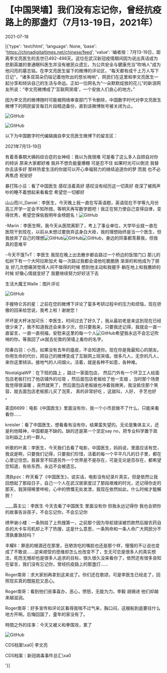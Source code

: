 # 【中国哭墙】我们没有忘记你，曾经抗疫路上的那盏灯（7月13-19日，2021年）

2021-07-18

[{'type': 'text/html', 'language': None, 'base': 'https://chinadigitaltimes.net/chinese/feed', 'value': '编者按：7月13-19日，距离李文亮医生的去世已492-498天。这位在武汉新冠疫情期间因为说出真话成为悲剧英雄的普通眼科医生并没有被民众遗忘，为公共安全与健康充当“吹哨人”成为他闪亮的墓志铭。在李文亮医生留下的微博的评论区，“每天都有成千上万人写下日记”，“诸多双耳朵仍铭记着他吹出的悠长哨响”，网民们在这里和李文亮医生一起分享和倾诉自己的生活与命运。正如一位网名为“一朵默默绽放的花儿”的新浪网友所说：“李文亮微博成了‘互联网哭墙’，一个安放人们良心的地方。”

因为李文亮的微博随时可能被网络审查部门下令删除，中国数字时代对李文亮医生微博下的网民留言每日片段精选备份，直到该微博账号被关闭为止。

![GitHub](https://chinadigitaltimes.net/chinese/files/2020/03/Screenshot-2020-03-13-10.48.21.png)

![GitHub](https://chinadigitaltimes.net/chinese/files/2020/03/Screenshot-2020-03-15-11.01.33.png)

以下为中国数字时代编辑摘自李文亮医生微博下的留言区：

2021年7月13-19日

有着青春期大姨妈综合症的女神经：我以为我很难 可是看了这么多人自顾自对你的倾诉 原来大家都好难 我并不想负能量爆棚 可是忍不住 如果时光可以倒流 我替你去该多好 那样热爱生活的你就可以开心幸福努力的继续追逐你的梦 而我 也不必再焦虑 祝安好

暴打陈小豆：看了中国医生 感叹活着真好 感叹没有经历这一切真好 夜深了被雨声吵的睡不着想起来看看您 希望您一切都好

山山而川_Daniel：李医生，今天晚上我一直在写英语题，英语现在不学等九月份高三开学一定会不知所措，等明天再写数学题吧！我正在努力使自己变得自律，变得优秀，希望您保佑我明年金榜题名！![GitHub](https://img.t.sinajs.cn/t4/appstyle/expression/ext/normal/d4/2018new_xianhua_org.png)

-Marin：李医生啊，我今天从医院离职了，考上了事业单位，大学毕业就一直在医院干到现在，以前从未想过要放弃这身白大褂，我的理想始终是当一个医生，但我放弃了自己的理想![GitHub](https://img.t.sinajs.cn/t4/appstyle/expression/ext/normal/6e/2018new_leimu_org.png)![GitHub](https://img.t.sinajs.cn/t4/appstyle/expression/ext/normal/6e/2018new_leimu_org.png)![GitHub](https://img.t.sinajs.cn/t4/appstyle/expression/ext/normal/6e/2018new_leimu_org.png)，身边的同事都羡慕我，但我真的意难平

-今天不饿TvT：李医生 我现在晚上出去散步都会路过一个桥边的饭馆门口 那儿的松树下有一个大阿拉斯加犬 每一次路过我都会请他吃脆脆肠 渐渐的和他成为了朋友 好几次想痛哭觉得人间不值得的时候 想到他主动和我握手 躺在地上和我撒娇的时候 好像心情就变好了 我要继续努力好好活下去

生活大魔王Walle：图片评论

![GitHub](https://chinadigitaltimes.net/chinese/files/2021/07/image-1626512027397.png)

手握特仑苏的星：之前在您的微博下评论了蛮多考研过程中的压力和烦恼，现在骄傲的回来给您说，我考上啦！谢谢您！

坏坏是大杯冰加可乐：李医生，时间过去了好久了，我从最初老是来这到现在已经很少来了，我不知道我还会来多少次，但只要我来，只要我还记得，我就会一直一直留言，一直一直祝福，安慰来这里的每一个人![GitHub](https://img.t.sinajs.cn/t4/appstyle/expression/ext/normal/6e/2018new_leimu_org.png)希望我永远不会忘记吹哨的你。等我回了uk就去伦敦的哭墙上看你的名字。

阳春白羽：小亮，如果没有去年的瘟疫，不会知道你。现在你是我最知心的朋友。你用生命的代价，把自己的微博变成了互联网上班哭墙。很多凡人，无奈的凡人，来你这里倾诉。接地气的人间烟火。活着，就是各种不如意，各种难。

NostalgiaWP：在下班的路上 ，路过一家面包店， 然后门外有一个环卫工人给面包店老板打扫了他店铺外的垃圾 ，然后面包店老板给了他一支烟 ，当时那个场景我觉得很温暖 ，突然就笑了，然后面包店老板娘也冲着我微笑，我没抵住那个笑容，就去面包店老板那儿买了泡芙， 真的非常好吃 ，这就叫，人好， 手艺也好 。

麦田6699：电影《中国医生》里面没有你，我一个小市民做不了什么，只能来看看你……

kreisler：看了中国医生，想看看有没有你，结果蛮失望的。无论是集体主义，还是利他精神，中国都是不缺的。缺的还是第一个坚定say no，把专业科学置于政治利益之上的一群人。

听歌的叶离：李医生，今天我们去看了电影，中国医生，妈妈说，里面应该有您，我说是啊，只要我们记得，只要我们珍惜，活着的每一个平平凡凡的日子里，都在心里记住您。我甚至不知道另外一个世界是不是存在，可是无论是否存在，都希望您知道，有些东西，永远不会被遗忘。

清执pzc：昨天看了《中国医生》，说实话，电影没有纪录片真实，但是依然让我回想起了那段日子，自己一个人在武汉居家度过了那段艰难的时光，还记得你走的那天，我哭得稀里哗啦，心中的愤慨无处发泄，我现在依然如此，什么时候才能解脱！

____霖主公：李医生 今天去看了中国医生 里面没有你 但我永远记得你 我也会把你的故事告诉孩子，不会忘记你，不会忘记你

绣甲谢小楼：一条狗挂了上热搜第一，之前那个因为导航错误被罚款然后服农药自杀的大卡车司机却上不了热搜，这是什么意思，一条狗命和一条人命广大网民分不清孰重孰轻吗？

丰耀8：罪恶的根源还在那里，丑陋贪吃的嘴脸也还是那个样，慢慢的不让说也变成了不敢说……逆来顺受的思维却怎么也改变不了，生无可恋是很多人的真实想法，死而无憾却也是很多人追求的目标，很久很久没来看你了，依然还有很多良知在留言，我们没有忘记你，曾经抗疫路上的那盏灯……

Roger南哥：求大家别再拿到这来说了。你们还在歌颂，可是李医生已经走了，回照现实真的既尴尬又恶心。

Roger南哥：看到他们丧事喜办，恶心，愤怒，无能为力。李毅 胡锡进 他们却越来越滋润。

Roger南哥：好多宣传和评论区看得我喘不过气来，胸口闷，这艘船到底要往什么地方开啊。后悔回国了，童年的家没有了。

時間之外的往亊：今天又被义和拳围攻，累了



![GitHub](https://chinadigitaltimes.net/chinese/files/2020/03/37-150x150.jpg)

CDS档案\xa0| 李文亮

CDS档案｜新冠病毒事件总汇\xa0

'}]